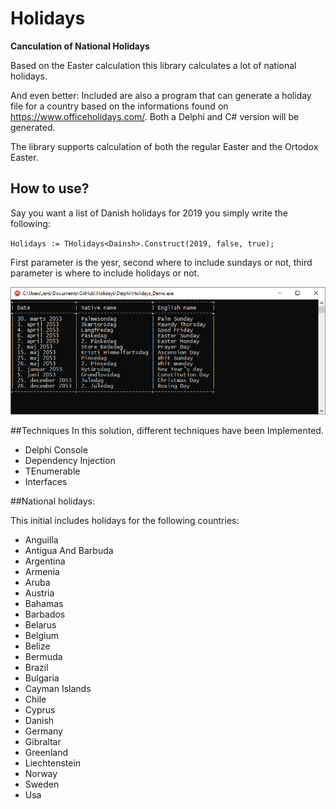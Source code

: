 # Holidays

**Canculation of National Holidays**

Based on the Easter calculation this library calculates a lot of national holidays. 

And even better: Included are also a program that can generate a holiday file for a country based on the informations found on  https://www.officeholidays.com/.  Both a  Delphi and C# version will be generated. 

The library supports calculation of both the regular Easter and the Ortodox Easter. 

## How to use?

Say you want a list of Danish holidays for 2019 you simply write the following: 

`Holidays := THolidays<Dainsh>.Construct(2019, false, true);`

First parameter is the yesr, second where to include sundays or not, third parameter is where to include holidays or not. 

![Danish Holidays 2019](https://github.com/JensBorrisholt/Holidays/blob/master/DanishHolidays2019.png "Danish Holidays 2019")

##Techniques
In this solution, different techniques have been Implemented.

- Delphi Console
- Dependency Injection
- TEnumerable
- Interfaces

##National holidays:

This initial includes holidays for the following countries:

- Anguilla
- Antigua And Barbuda
- Argentina
- Armenia
- Aruba
- Austria
- Bahamas
- Barbados
- Belarus
- Belgium
- Belize
- Bermuda
- Brazil
- Bulgaria
- Cayman Islands
- Chile
- Cyprus
- Danish
- Germany
- Gibraltar
- Greenland
- Liechtenstein
- Norway
- Sweden
- Usa

